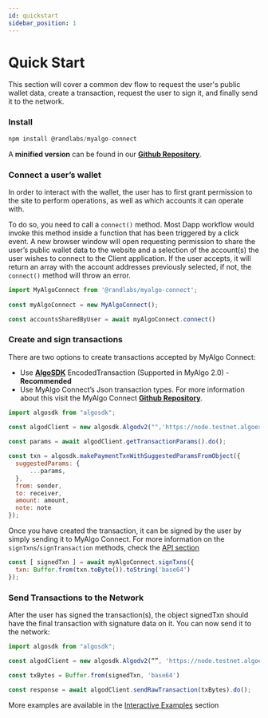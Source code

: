 ```yaml
---
id: quickstart
sidebar_position: 1
---
```


# Quick Start

This section will cover a common dev flow to request the user's public wallet data, create a transaction, request the user to sign it, and finally send it to the network.

### Install

```jsx
npm install @randlabs/myalgo-connect
```

A **minified version** can be found in our **[Github Repository](https://github.com/randlabs/myalgo-connect/releases)**.

### Connect a user’s wallet

In order to interact with the wallet, the user has to first grant permission to the site to perform operations, as well as which accounts it can operate with.

To do so, you need to call a `connect()` method. Most Dapp workflow would invoke this method inside a function that has been triggered by a click event. A new browser window will open requesting permission to share the user’s public wallet data to the website and a selection of the account(s) the user wishes to connect to the Client application. If the user accepts, it will return an array with the account addresses previously selected, if not, the `connect()` method will throw an error.

```jsx
import MyAlgoConnect from '@randlabs/myalgo-connect';
 
const myAlgoConnect = new MyAlgoConnect();

const accountsSharedByUser = await myAlgoConnect.connect()
```

### Create and sign transactions

There are two options to create transactions accepted by MyAlgo Connect:

* Use **[AlgoSDK](https://www.npmjs.com/package/algosdk)** EncodedTransaction (Supported in MyAlgo 2.0) - **Recommended**
* Use MyAlgo Connect’s Json transaction types. For more information about this visit the MyAlgo Connect **[Github Repository](https://github.com/randlabs/myalgo-connect)**.

```jsx
import algosdk from "algosdk";
  
const algodClient = new algosdk.Algodv2("",'https://node.testnet.algoexplorerapi.io', '');

const params = await algodClient.getTransactionParams().do();

const txn = algosdk.makePaymentTxnWithSuggestedParamsFromObject({
  suggestedParams: {
      ...params,
  },
  from: sender,
  to: receiver,
  amount: amount,
  note: note
});
```

Once you have created the transaction, it can be signed by the user by simply sending it to MyAlgo Connect. For more information on the `signTxns`/`signTransaction` methods, check the [API section](myalgo-connect-api#signtxns)

```jsx
const [ signedTxn ] = await myAlgoConnect.signTxns({
  txn: Buffer.from(txn.toByte()).toString('base64')
});
```

### Send Transactions to the Network

After the user has signed the transaction(s), the object signedTxn should have the final transaction with signature data on it. You can now send it to the network:

```jsx
import algosdk from "algosdk";

const algodClient = new algosdk.Algodv2(“”, 'https://node.testnet.algoexplorerapi.io', '');

const txBytes = Buffer.from(signedTxn, 'base64')

const response = await algodClient.sendRawTransaction(txBytes).do();
```

More examples are available in the [Interactive Examples](../interactive-examples/connect) section
